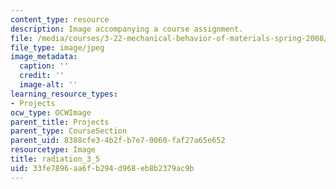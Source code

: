 ```yaml
---
content_type: resource
description: Image accompanying a course assignment.
file: /media/courses/3-22-mechanical-behavior-of-materials-spring-2008/33fe7896aa6fb294d968eb8b2379ac9b_radiation_3_5.jpg
file_type: image/jpeg
image_metadata:
  caption: ''
  credit: ''
  image-alt: ''
learning_resource_types:
- Projects
ocw_type: OCWImage
parent_title: Projects
parent_type: CourseSection
parent_uid: 8388cfe3-4b2f-b7e7-0060-faf27a65e652
resourcetype: Image
title: radiation_3_5
uid: 33fe7896-aa6f-b294-d968-eb8b2379ac9b
---
```

